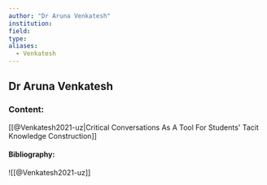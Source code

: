 ```yaml
---
author: "Dr Aruna Venkatesh"
institution:
field:
type:
aliases:
  - Venkatesh
---
```


## Dr Aruna Venkatesh

### Content:
[[@Venkatesh2021-uz|Critical Conversations As A Tool For Students' Tacit Knowledge Construction]]

#### Bibliography:

![[@Venkatesh2021-uz]]